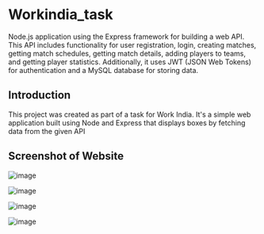 # Workindia_task
Node.js application using the Express framework for building a web API. This API includes functionality for user registration, login, creating matches, getting match schedules, getting match details, adding players to teams, and getting player statistics. Additionally, it uses JWT (JSON Web Tokens) for authentication and a MySQL database for storing data.

## Introduction

This project was created as part of a task for Work India. It's a simple web application built using Node and Express that displays boxes by fetching data from the given API


## Screenshot of Website
![image](https://github.com/sjsneha/Workindia_task/assets/77097698/4dd550b5-e51f-46ef-8292-ca71f13c2f4b)

![image](https://github.com/sjsneha/Workindia_task/assets/77097698/5cce21b4-1519-4c4d-8180-2b905278ac08)

![image](https://github.com/sjsneha/Workindia_task/assets/77097698/e7178b50-ca67-4d19-b48b-a488aa48de13)

![image](https://github.com/sjsneha/Workindia_task/assets/77097698/fb1ef09f-42b4-410d-b8fb-c25c7282c9a4)





